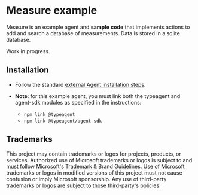 # Measure example

Measure is an example agent and **sample code** that implements actions to add and search a database of measurements. Data is stored in a sqlite database.

Work in progress.

## Installation

- Follow the standard [external Agent installation steps](../../../../docs/content/tutorial/agent.md#step-3-install-echo-agent-in-typeagent-cli-or-shell).
- **Note**: for this example agent, you must link both the typeagent and agent-sdk modules as specified in the instructions:

  - `npm link @typeagent`
  - `npm link @typeagent/agent-sdk`

## Trademarks

This project may contain trademarks or logos for projects, products, or services. Authorized use of Microsoft
trademarks or logos is subject to and must follow
[Microsoft's Trademark & Brand Guidelines](https://www.microsoft.com/en-us/legal/intellectualproperty/trademarks/usage/general).
Use of Microsoft trademarks or logos in modified versions of this project must not cause confusion or imply Microsoft sponsorship.
Any use of third-party trademarks or logos are subject to those third-party's policies.
